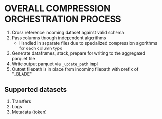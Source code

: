 # OVERALL COMPRESSION ORCHESTRATION PROCESS

1. Cross reference incoming dataset against valid schema
2. Pass columns through independent algorithms
   - Handled in separate files due to specialized compression algorithms for each column type
3. Generate dataframes, stack, prepare for writing to the aggregated parquet file
4. Write output parquet via `_update_path` impl
5. Output filepath is in place from incoming filepath with prefix of "_BLADE"




## Supported datasets
1. Transfers
2. Logs
3. Metadata (token)